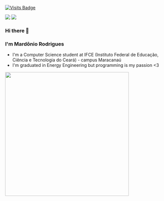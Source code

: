 [![Visits Badge](https://badges.pufler.dev/visits/MardonioEng/MardonioEng)](https://badges.pufler.dev)

[<img src="https://img.shields.io/badge/linkedin-%230077B5.svg?&style=for-the-badge&logo=linkedin&logoColor=white" />](https://www.linkedin.com/in/devmarodrigues/) [<img src="https://img.shields.io/badge/telegram-%232ca5e0.svg?&style=for-the-badge&logo=telegram&logoColor=white" />](https://t.me/devmarodrigues)


### Hi there 👋

### I'm Mardônio Rodrigues

 - I'm a Computer Science student at IFCE (Instituto Federal de Educação, Ciência e Tecnologia do Ceará) - campus Maracanaú
 - I'm graduated in Energy Engineering but programming is my passion <3


<center>
 <td><img width="400px" align="left" src="https://github-readme-stats.vercel.app/api/top-langs/?username=MardonioEng&hide=html&layout=compact&theme=radical" /></td>
</center>

<!--
**MardonioEng/MardonioEng** is a ✨ _special_ ✨ repository because its `README.md` (this file) appears on your GitHub profile.

Here are some ideas to get you started:

- 🔭 I’m currently working on ...
- 🌱 I’m currently learning ...
- 👯 I’m looking to collaborate on ...
- 🤔 I’m looking for help with ...
- 💬 Ask me about ...
- 📫 How to reach me: ...
- 😄 Pronouns: ...
- ⚡ Fun fact: ...
-->
